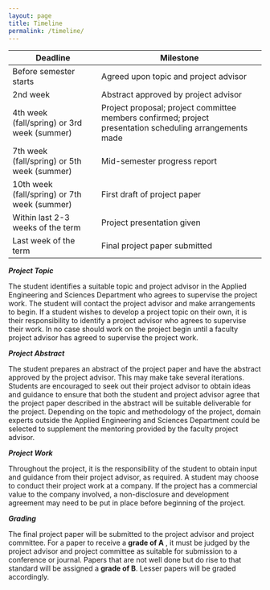 ```yaml
---
layout: page
title: Timeline
permalink: /timeline/
---
```


| **Deadline** | **Milestone** |
| --- | --- |
| Before semester starts | Agreed upon topic and project advisor |
| 2nd week | Abstract approved by project advisor |
| 4th week (fall/spring) or 3rd week (summer) | Project proposal; project committee members confirmed; project presentation scheduling arrangements made |
| 7th week (fall/spring) or 5th week (summer) | Mid-semester progress report |
| 10th week (fall/spring) or 7th week (summer) | First draft of project paper |
| Within last 2-3 weeks of the term | Project presentation given |
| Last week of the term | Final project paper submitted |

_**Project Topic**_

The student identifies a suitable topic and project advisor in the Applied Engineering and Sciences Department who agrees to supervise the project work. The student will contact the project advisor and make arrangements to begin. If a student wishes to develop a project topic on their own, it is their responsibility to identify a project advisor who agrees to supervise their work. In no case should work on the project begin until a faculty project advisor has agreed to supervise the project work.

_**Project Abstract**_

The student prepares an abstract of the project paper and have the abstract approved by the project advisor. This may make take several iterations. Students are encouraged to seek out their project advisor to obtain ideas and guidance to ensure that both the student and project advisor agree that the project paper described in the abstract will be suitable deliverable for the project. Depending on the topic and methodology of the project, domain experts outside the Applied Engineering and Sciences Department could be selected to supplement the mentoring provided by the faculty project advisor.

_**Project Work**_

Throughout the project, it is the responsibility of the student to obtain input and guidance from their project advisor, as required. A student may choose to conduct their project work at a company. If the project has a commercial value to the company involved, a non-disclosure and development agreement may need to be put in place before beginning of the project.

_**Grading**_

The final project paper will be submitted to the project advisor and project committee. For a paper to receive a **grade of A** , it must be judged by the project advisor and project committee as suitable for submission to a conference or journal. Papers that are not well done but do rise to that standard will be assigned a **grade of B**. Lesser papers will be graded accordingly.
